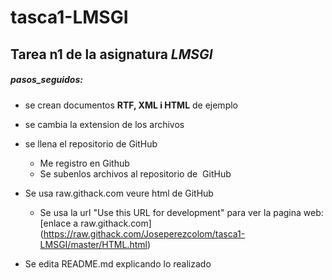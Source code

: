 # tasca1-LMSGI
## Tarea n1 de la asignatura _LMSGI_
##### pasos_seguidos:
* se crean documentos __RTF, XML i HTML__ de ejemplo
* se cambia la extension de los archivos
* se llena el repositorio de GitHub 
  * Me registro en  Github
  * Se subenlos archivos al repositorio de  GitHub 
* Se usa raw.githack.com  veure html de GitHub
  * Se usa la url  "Use this URL for development" para ver la pagina web:  [enlace a raw.githack.com]
  (https://raw.githack.com/Joseperezcolom/tasca1-LMSGI/master/HTML.html)
  
* Se edita README.md explicando lo realizado
